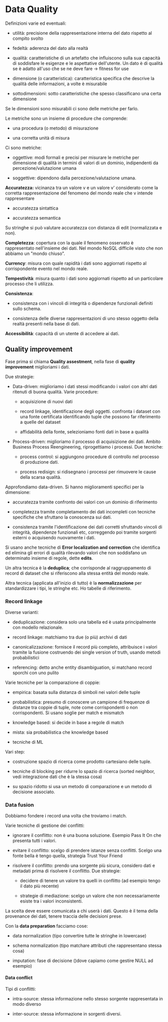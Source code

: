 # Data Quality

Definizioni varie ed eventuali:

- utilità: precisione della rappresentazione interna del dato rispetto al compito svolto

- fedeltà: aderenza del dato alla realtà

- qualità: caratteristiche di un artefatto che influiscono sulla sua capacità di soddisfare le esigenze e le aspettative dell'utente. Un dato è di qualità se è adatto all'uso che se ne deve fare -> fitness for use

- dimensione (o caratteristica): caratteristica specifica che descrive la qualità delle informazioni, a volte è misurabile

- sottodimensioni: sotto caratteristiche che spesso classificano una certa dimensione

Se le dimensioni sono misurabili ci sono delle metriche per farlo.

Le metriche sono un insieme di procedure che comprende:

- una procedura (o metodo) di misurazione

- una corretta unità di misura

Ci sono metriche:

- oggettive: modi formali e precisi per misurare le metriche per dimensione di qualità in termini di valori di un dominio, indipendenti da percezione/valutazione umana

- soggettive: dipendono dalla percezione/valutazione umana.

**Accuratezza:** vicinanza tra un valore v e un valore v' considerato come la corretta rappresentazione del fenomeno del mondo reale che v intende rappresentare

- accuratezza sintattica

- accuratezza semantica

Su stringhe si può valutare accuratezza con distanza di edit (normalizzata e non).

**Completezza**: copertura con la quale il fenomeno osservato è rappresentato nell'insieme dei dati. Nel mondo NoSQL difficile visto che non abbiamo un "mondo chiuso".

**Currency**: misura con quale rapidità i dati sono aggiornati rispetto al corrispondente evento nel mondo reale.

**Tempestività**: misura quanto i dati sono aggiornati rispetto ad un particolare processo che li utilizza.

**Consistenza**:

- consistenza con i vincoli di integrità o dipendenze funzionali definiti sullo schema. 

- consistenza delle diverse rappresentazioni di uno stesso oggetto della realtà presenti nella base di dati.

**Accessibilità**: capacità di un utente di accedere ai dati.

## Quality improvement

Fase prima si chiama **Quality assestment**, nella fase di **quality improvement** miglioriami i dati.

Due strategie:

- Data-driven: miglioriamo i dati stessi modificando i valori con altri dati ritenuti di buona qualità. Varie procedure:
  
  - acquisizione di nuovi dati
  
  - record linkage, identificazione degli oggetti. confronta i dataset con una fonte certificata identificando tuple che possono far riferimento a quelle del dataset
  
  - affidabilità della fonte, selezioniamo fonti dati in base  a qualità

- Process-driven: miglioriamo il processo di acquisizione dei dati. Ambito Business Process Reengineering, riprogettiamo i processi. Due tecniche:
  
  - process control: si aggiungono procedure di controllo nel processo di produzione dati.
  
  - process redisign: si ridisegnano i processi per rimuovere le cause della scarsa qualità.

Approfondiamo data-driven. Si hanno miglioramenti specifici per la dimensione:

- accuratezza tramite confronto dei valori con un dominio di riferimento

- completezza tramite completamento dei dati incompleti con tecniche specifiche che sfruttano la conoscenza sui dati.

- consistenza tramite l'identificazione dei dati corretti sfruttando vincoli di integrità, dipendenze funzionali etc, correggendo poi tramite sorgenti esterni  o acquisendo nuovamente i dati.

Si usano anche tecniche di **Error localization and correction** che identifica ed elimina gli errori di qualità rilevando valori che non soddisfano un determinato insieme di regole, dette **edits**.

Un altra tecnica è la **deduplica**; che corrisponde al raggruppamento di record di dataset che si riferiscono alla stessa entità del mondo reale.

Altra tecnica (applicata all'inizio di tutto) è la **normalizzazione** per standardizzare i tipi, le stringhe etc. Ho tabelle di riferimento.

### Record linkage

Diverse varianti:

- deduplicazione: considera solo una tabella ed è usata principalmente con modello relazionale.

- record linkage: matchiamo tra due (o più) archivi di dati

- canonicalizzazione: fornisce il record più completo, attribuisce i valori tramite la fusione costruendo dei single version of truth, usando metodi probabilistici

- referencing: detto anche entity disambiguation, si matchano record sporchi con uno pulito

Varie tecniche per la comparazione di coppie:

- empirica: basata sulla distanza di simboli nei valori delle tuple

- probabilistica: presumo di conoscere un campione di frequenze di distanze tra coppie di tuple, note come corrispondenti o non corrispondenti. Si usano soglie per match e mismatch

- knowledge based: si decide in base a regole di match

- mista: sia probabilistica che knowledge based

- tecniche di ML

Vari step:

- costruzione spazio di ricerca come prodotto cartesiano delle tuple.

- tecniche di blocking per ridurre lo spazio di ricerca (sorted neighbor, vedi integrazione dati che è la stessa cosa)

- su spazio ridotto si usa un metodo di comparazione e un metodo di decisione associato.

### Data fusion

Dobbiamo fondere i record una volta che troviamo i match.

Varie tecniche di gestione dei conflitti:

- ignorare il conflitto: non è una buona soluzione. Esempio Pass It On che presenta tutti i valori.

- evitare il conflitto: scelgo di prendere istanze senza conflitti. Scelgo una fonte bella è tengo quella, strategia Trust Your Friend

- risolvere il conflitto: prendo una sorgente più sicura, considero dati e metadati prima di risolvere il conflitto. Due strategie:
  
  - decidere di tenere un valore tra quelli in conflitto (ad esempio tengo il dato più recente)
  
  - strategie di mediazione: scelgo un valore che non necessariamente esiste tra i valori inconsistenti.

La scelta deve essere comunicata a chi userà i dati. Questo è il tema della provenance dei dati, tenere traccia delle decisioni prese.

Con la **data preparation** facciamo cose:

- data normalization (tipo convertire tutte le stringhe in lowercase)

- schema normalization (tipo matchare attributi che rappresentano stessa cosa)

- imputation: fase di decisione ()dove capiamo come gestire NULL ad esempio)

#### Data conflict

Tipi di conflitti:

- intra-source: stessa informazione nello stesso sorgente rappresentata in modo diverso

- inter-source: stessa informazione in sorgenti diversi.


